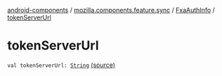 [android-components](../../index.md) / [mozilla.components.feature.sync](../index.md) / [FxaAuthInfo](index.md) / [tokenServerUrl](./token-server-url.md)

# tokenServerUrl

`val tokenServerUrl: `[`String`](https://kotlinlang.org/api/latest/jvm/stdlib/kotlin/-string/index.html) [(source)](https://github.com/mozilla-mobile/android-components/blob/master/components/feature/sync/src/main/java/mozilla/components/feature/sync/Types.kt#L37)